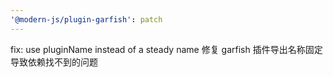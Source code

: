 ```yaml
---
'@modern-js/plugin-garfish': patch
---
```


fix: use pluginName instead of a steady name
修复 garfish 插件导出名称固定导致依赖找不到的问题
